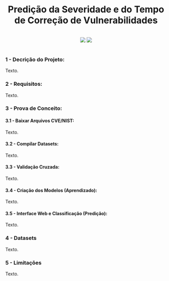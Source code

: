 <h1 align="center">Predição da Severidade e do Tempo de Correção de Vulnerabilidades</h1><br>

<div align="center">
<img src="http://img.shields.io/static/v1?label=STATUS&message=EM%20DESENVOLVIMENTO&color=GREEN&style=for-the-badge"/>
<img src="http://img.shields.io/static/v1?label=LANGUAGE&message=PYTHON3&color=YELLOW&style=for-the-badge"/>
</div><br>

<h3>1 - Decrição do Projeto:</h3>

<div align="justify">
Texto.
</div>

<h3>2 - Requisitos:</h3>

<div align="justify">
Texto.
</div>

<h3>3 - Prova de Conceito:</h3>

<h4>3.1 - Baixar Arquivos CVE/NIST:</h4>

<div align="justify">
Texto.
</div>

<h4>3.2 - Compilar Datasets:</h4>

<div align="justify">
Texto.
</div>

<h4>3.3 - Validação Cruzada:</h4>

<div align="justify">
Texto.
</div>

<h4>3.4 - Criação dos Modelos (Aprendizado):</h4>

<div align="justify">
Texto.
</div>

<h4>3.5 - Interface Web e Classificação (Predição):</h4>

<div align="justify">
Texto.
</div>

<h3>4 - Datasets</h3>

<div align="justify">
Texto.
</div>

<h3>5 - Limitações</h3>

<div align="justify">
Texto.
</div>
